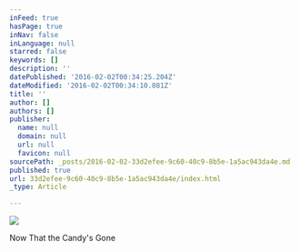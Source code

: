 ```yaml
---
inFeed: true
hasPage: true
inNav: false
inLanguage: null
starred: false
keywords: []
description: ''
datePublished: '2016-02-02T00:34:25.204Z'
dateModified: '2016-02-02T00:34:10.081Z'
title: ''
author: []
authors: []
publisher:
  name: null
  domain: null
  url: null
  favicon: null
sourcePath: _posts/2016-02-02-33d2efee-9c60-40c9-8b5e-1a5ac943da4e.md
published: true
url: 33d2efee-9c60-40c9-8b5e-1a5ac943da4e/index.html
_type: Article

---
```

![](https://the-grid-user-content.s3-us-west-2.amazonaws.com/9b6217f4-f83e-4923-81f7-a29f14e166c4.jpg)

Now That the Candy's Gone